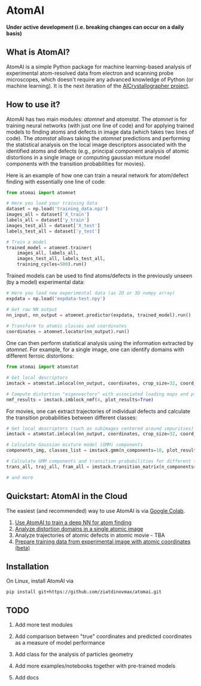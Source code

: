 # AtomAI
**Under active development (i.e. breaking changes can occur on a daily basis)**

## What is AtomAI?

AtomAI is a simple Python package for machine learning-based analysis of experimental atom-resolved data from electron and scanning probe microscopes, which doesn't require any advanced knowledge of Python (or machine learning). It is the next iteration of the [AICrystallographer project](https://github.com/pycroscopy/AICrystallographer).

## How to use it?

AtomAI has two main modules: *atomnet* and *atomstat*. The *atomnet* is for training neural networks (with just one line of code) and for applying trained models to finding atoms and defects in image data (which takes two lines of code). The *atomstat* allows taking the *atomnet* predictions and performing the statistical analysis on the local image descriptors associated with the identified atoms and defects (e.g., principal component analysis of atomic distortions in a single image or computing gaussian mixture model components with the transition probabilities for movies).

Here is an example of how one can train a neural network for atom/defect finding with essentially one line of code:

```python
from atomai import atomnet

# Here you load your training data
dataset = np.load('training_data.npz')
images_all = dataset['X_train']
labels_all = dataset['y_train']
images_test_all = dataset['X_test']
labels_test_all = dataset['y_test']

# Train a model
trained_model = atomnet.trainer(
    images_all, labels_all, 
    images_test_all, labels_test_all,
    training_cycles=500).run()   
```

Trained models can be used to find atoms/defects in the previously unseen (by a model) experimental data:
```python
# Here you load new experimental data (as 2D or 3D numpy array)
expdata = np.load('expdata-test.npy')

# Get raw NN output
nn_input, nn_output = atomnet.predictor(expdata, trained_model).run()
    
# Transform to atomic classes and coordinates
coordinates = atomnet.locator(nn_output).run()
```

One can then perform statistical analysis using the information extracted by *atomnet*. For example, for a single image, one can identify domains with different ferroic distortions:

```python
from atomai import atomstat

# Get local descriptors
imstack = atomstat.imlocal(nn_output, coordinates, crop_size=32, coord_class=1)

# Compute distortion "eigenvectors" with associated loading maps and plot results:
nmf_results = imstack.imblock_nmf(4, plot_results=True)
```

For movies, one can extract trajectories of individual defects and calculate the transition probabilities between different classes:

```python
# Get local descriptors (such as subimages centered around impurities)
imstack = atomstat.imlocal(nn_output, coordinates, crop_size=32, coord_class=1)

# Calculate Gaussian mixture model (GMM) components
components_img, classes_list = imstack.gmm(n_components=10, plot_results=True)

# Calculate GMM components and transition probabilities for different trajectories
trans_all, traj_all, fram_all = imstack.transition_matrix(n_components=10, rmax=10)

# and more
```

## Quickstart: AtomAI in the Cloud

The easiest (and recommended) way to use AtomAI is via [Google Colab](https://colab.research.google.com/notebooks/intro.ipynb).

1. [Use AtomAI to train a deep NN for atom finding](https://colab.research.google.com/github/ziatdinovmax/atomai/blob/master/examples/notebooks/atomai_atomnet.ipynb)
2. [Analyze distortion domains in a single atomic image](https://colab.research.google.com/github/ziatdinovmax/atomai/blob/master/examples/notebooks/atomai_atomstat.ipynb)
3. Analyze trajectories of atomic defects in atomic movie - TBA
4. [Prepare training data from experimental image with atomic coordinates (beta)](https://colab.research.google.com/github/ziatdinovmax/atomai/blob/master/examples/notebooks/atomai_training_data.ipynb)

## Installation
On Linux, install AtomAI via

```pip install git+https://github.com/ziatdinovmax/atomai.git```


## TODO

1) Add more test modules

2) Add comparison between "true" coordinates and predicted coordinates as a measure of model performance

3) Add class for the analysis of particles geometry

4) Add more examples/notebooks together with pre-trained models

5) Add docs
